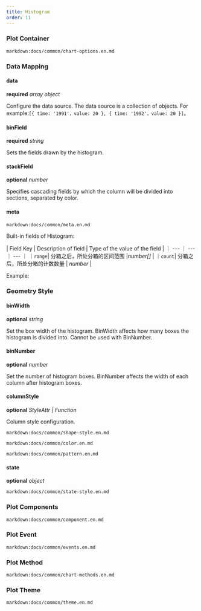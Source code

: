```yaml
---
title: Histogram
order: 11
---
```


### Plot Container

`markdown:docs/common/chart-options.en.md`

### Data Mapping

#### data

<description>**required** _array object_</description>

Configure the data source. The data source is a collection of objects. For example:`[{ time: '1991'，value: 20 }, { time: '1992'，value: 20 }]`。

#### binField

<description>**required** _string_</description>

Sets the fields drawn by the histogram.

#### stackField

<description>**optional** _number_</description>

Specifies cascading fields by which the column will be divided into sections, separated by color.

#### meta

`markdown:docs/common/meta.en.md`

Built-in fields of Histogram:

| Field Key | Description of field | Type of the value of the field |
｜ --- ｜ --- ｜ --- ｜
｜`range`| 分箱之后，所处分箱的区间范围 |_number[]_ |
｜`count`| 分箱之后，所处分箱的计数数量 | _number_ |

Example:

<playground path="more-plots/histogram/demo/binWidth.ts" rid="histogram-meta"></playground>

### Geometry Style

#### binWidth

<description>**optional** _string_</description>

Set the box width of the histogram. BinWidth affects how many boxes the histogram is divided into. Cannot be used with BinNumber.

#### binNumber

<description>**optional** _number_</description>

Set the number of histogram boxes. BinNumber affects the width of each column after histogram boxes.

#### columnStyle

<description>**optional** _StyleAttr | Function_</description>

Column style configuration.

`markdown:docs/common/shape-style.en.md`

`markdown:docs/common/color.en.md`

`markdown:docs/common/pattern.en.md`

#### state

<description>**optional** _object_</description>

`markdown:docs/common/state-style.en.md`

### Plot Components

`markdown:docs/common/component.en.md`

### Plot Event

`markdown:docs/common/events.en.md`

### Plot Method

`markdown:docs/common/chart-methods.en.md`

### Plot Theme

`markdown:docs/common/theme.en.md`
